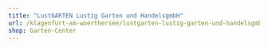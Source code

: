 ```yaml
---
title: "LustGARTEN Lustig Garten und HandelsgmbH"
url: /klagenfurt-am-woerthersee/lustgarten-lustig-garten-und-handelsgmbh/
shop: Garten-Center
---
```


